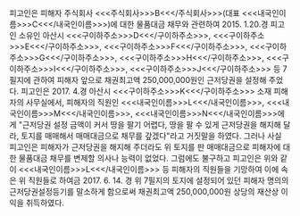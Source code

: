 피고인은 피해자 주식회사 <<<주식회사>>>B<<</주식회사>>>(대표 <<<내국인이름>>>C<<</내국인이름>>>)에 대한 물품대금 채무와 관련하여 2015. 1.20.경 피고인 소유인 아산시 <<<구이하주소>>>D<<</구이하주소>>>, <<<구이하주소>>>E<<</구이하주소>>>, <<<구이하주소>>>F<<</구이하주소>>>, <<<구이하주소>>>G<<</구이하주소>>>, <<<구이하주소>>>H<<</구이하주소>>>, <<<구이하주소>>>I<<</구이하주소>>>, <<<구이하주소>>>J<<</구이하주소>>> 등 7필지에 관하여 피해자 앞으로 채권최고액 250,000,000원인 근저당권을 설정해 주었다.
피고인은 2017. 4.경 아산시 <<<구이하주소>>>K<<</구이하주소>>> 소재 피해자의 사무실에서, 피해자의 직원인 <<<내국인이름>>>L<<</내국인이름>>>, <<<내국인이름>>>M<<</내국인이름>>>, <<<내국인이름>>>N<<</내국인이름>>>에게 "근저당권 설정 금액이 커서 땅을 팔기 어렵다, 땅을 팔 수 있게 근저당권을 해지해 달라, 토지를 매매해서 매매대금으로 채무를 갚겠다"라고 거짓말을 하였다. 그러나 사실 피고인은 피해자가 근저당권을 해지해 주더라도 위 토지를 판 매매대금으로 피해자에 대한 물품대금 채무를 변제할 의사나 능력이 없었다.
그럼에도 불구하고 피고인은 위와 같이 <<<내국인이름>>>L<<</내국인이름>>> 등 피해자의 직원들을 기망하여 이에 속은 위 직원들로 하여금 2017. 6. 14. 경 위 7필지의 토지에 설정되어 있던 피해자 명의의 근저당권설정등기를 말소하게 함으로써 채권최고액 250,000,000원 상당의 재산상 이익을 취득하였다.